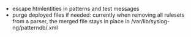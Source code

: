 * escape htmlentities in patterns and test messages
* purge deployed files if needed: currently when removing all rulesets from a parser, the merged file stays in place in /var/lib/syslog-ng/patterndb/<parser>.xml
